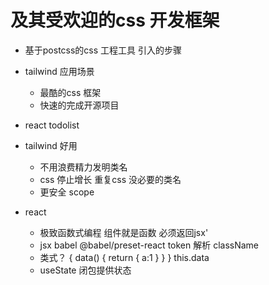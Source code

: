 # 及其受欢迎的css 开发框架

- 基于postcss的css 工程工具
    引入的步骤
    
- tailwind 应用场景
    - 最酷的css 框架
    - 快速的完成开源项目
- react todolist 
- tailwind 好用
    - 不用浪费精力发明类名
    - css 停止增长
        重复css 没必要的类名
    - 更安全 scope 

- react 
    - 极致函数式编程
        组件就是函数 必须返回jsx'
    - jsx babel @babel/preset-react
        token 解析 className
    - 类式？
        {
            data() {
                return {
                    a:1
                }
            }
        }
        this.data
    - useState 闭包提供状态 